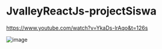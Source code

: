 # JvalleyReactJs-projectSiswa

https://www.youtube.com/watch?v=YkaDs-lrAqo&t=126s

![image](https://user-images.githubusercontent.com/78794419/192145199-080f01b4-b9de-43c4-a818-567a758fc0cb.png)
